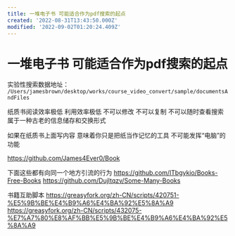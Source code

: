 ```yaml
---
title: 一堆电子书 可能适合作为pdf搜索的起点
created: '2022-08-31T13:43:50.000Z'
modified: '2022-09-02T01:20:24.409Z'
---
```


# 一堆电子书 可能适合作为pdf搜索的起点

实验性搜索数据地址：
`/Users/jamesbrown/desktop/works/course_video_convert/sample/documentsAndFiles`

纸质书阅读效率极低 利用效率极低 不可以修改 不可以复制 不可以随时查看搜索 属于一种古老的信息储存和交换形式

如果在纸质书上面写内容 意味着你只是把纸当作记忆的工具 不可能发挥“电脑”的功能

https://github.com/James4Ever0/Book

下面这些都有向同一个地方引流的行为
https://github.com/lTbgykio/Books-Free-Books
https://github.com/Dujltqzv/Some-Many-Books

书籍互助脚本
https://greasyfork.org/zh-CN/scripts/420751-%E5%9B%BE%E4%B9%A6%E4%BA%92%E5%8A%A9
https://greasyfork.org/zh-CN/scripts/432075-%E7%A7%80%E8%AF%BB%E5%9B%BE%E4%B9%A6%E4%BA%92%E5%8A%A9


